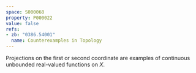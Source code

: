 ```yaml
---
space: S000068
property: P000022
value: false
refs:
- zb: "0386.54001"
  name: Counterexamples in Topology
---
```


Projections on the first or second coordinate are examples of continuous unbounded real-valued functions on $X$.
